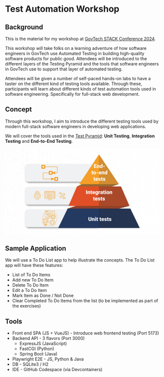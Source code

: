 # Test Automation Workshop

## Background

This is the material for my workshop at [GovTech STACK Conference 2024](https://govtechstack.sg).

This workshop will take folks on a learning adventure of how software engineers in GovTech use Automated Testing in building high-quality software products for public good. Attendees will be introduced to the different layers of the Testing Pyramid and the tools that software engineers in GovTech use to support that layer of automated testing.

Attendees will be given a number of self-paced hands-on labs to have a taster on the different kind of testing tools available. Through these, participants will learn about different kinds of test automation tools used in software engineering. Specifically for full-stack web development.

## Concept

Through this workshop, I aim to introduce the different testing tools used by modern full-stack software engineers in developing web applications.

We will cover the tools used in the [Test Pyramid](https://martinfowler.com/bliki/TestPyramid.html): **Unit Testing**, **Integration Testing** and **End-to-End Testing**.

![Test Pyramid](./docs/images/test-pyramid.jpg)

## Sample Application

We will use a To Do List app to help illustrate the concepts. The To Do List app will have these features:

- List of To Do Items
- Add new To Do Item
- Delete To Do Item
- Edit a To Do Item
- Mark Item as Done / Not Done
- Clear Completed To Do Items from the list (to be implemented as part of the exercises)

## Tools

- Front end SPA (JS + VueJS) - Introduce web frontend testing (Port 5173)
- Backend API - 3 flavors (Port 3000)
  - ExpressJS (JavaScript)
  - FastCGI (Python)
  - Spring Boot (Java)
- Playwright E2E - JS, Python & Java
- DB - SQLite3 / H2
- IDE - GitHub Codespace (via Devcontainers)
